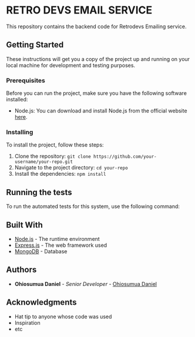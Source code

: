 # RETRO DEVS EMAIL SERVICE

This repository contains the backend code for Retrodevs Emailing service.

## Getting Started

These instructions will get you a copy of the project up and running on your local machine for development and testing purposes.

### Prerequisites

Before you can run the project, make sure you have the following software installed:

- Node.js: You can download and install Node.js from the official website [here](https://nodejs.org/en/).

### Installing

To install the project, follow these steps:

1. Clone the repository: `git clone https://github.com/your-username/your-repo.git`
2. Navigate to the project directory: `cd your-repo`
3. Install the dependencies: `npm install`

## Running the tests

To run the automated tests for this system, use the following command:

## Built With

- [Node.js](https://nodejs.org/en/) - The runtime environment
- [Express.js](https://expressjs.com/) - The web framework used
- [MongoDB](https://www.mongodb.com/) - Database

## Authors

- **Ohiosumua Daniel** - _Senior Developer_ - [Ohiosumua Daniel](https://github.com/GZMaster)

## Acknowledgments

- Hat tip to anyone whose code was used
- Inspiration
- etc